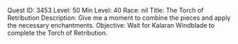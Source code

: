 Quest ID: 3453
Level: 50
Min Level: 40
Race: nil
Title: The Torch of Retribution
Description: Give me a moment to combine the pieces and apply the necessary enchantments.
Objective: Wait for Kalaran Windblade to complete the Torch of Retribution.
